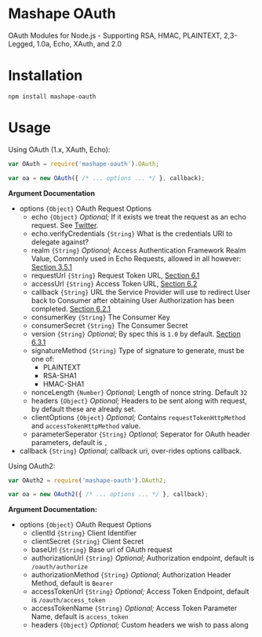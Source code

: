 # Mashape OAuth

OAuth Modules for Node.js - Supporting RSA, HMAC, PLAINTEXT, 2,3-Legged, 1.0a, Echo, XAuth, and 2.0

# Installation

```
npm install mashape-oauth
```

# Usage

Using OAuth (1.x, XAuth, Echo):

```javascript
var OAuth = require('mashape-oauth').OAuth;

var oa = new OAuth({ /* ... options ... */ }, callback);
```

**Argument Documentation**

- options `{Object}` OAuth Request Options
  - echo `{Object}` *Optional;* If it exists we treat the request as an echo request. See [Twitter](https://dev.twitter.com/docs/auth/oauth/oauth-echo).
  - echo.verifyCredentials `{String}` What is the credentials URI to delegate against?
  - realm `{String}` *Optional;* Access Authentication Framework Realm Value, Commonly used in Echo Requests, allowed in all however:
  [Section 3.5.1](http://tools.ietf.org/html/rfc5849#section-3.5.1)
  - requestUrl `{String}` Request Token URL, [Section 6.1](http://oauth.net/core/1.0/#auth_step1)
  - accessUrl `{String}` Access Token URL, [Section 6.2](http://oauth.net/core/1.0/#auth_step2)
  - callback `{String}` URL the Service Provider will use to redirect User back to Consumer after obtaining User Authorization has been completed.
  [Section 6.2.1](http://oauth.net/core/1.0/#auth_step2)
  - consumerKey `{String}` The Consumer Key
  - consumerSecret `{String}` The Consumer Secret
  - version `{String}` *Optional;* By spec this is `1.0` by default. [Section 6.3.1](http://oauth.net/core/1.0/#auth_step3)
  - signatureMethod `{String}` Type of signature to generate, must be one of:
    - PLAINTEXT
    - RSA-SHA1
    - HMAC-SHA1
  - nonceLength `{Number}` *Optional;* Length of nonce string. Default `32`
  - headers `{Object}` *Optional;* Headers to be sent along with request, by default these are already set.
  - clientOptions `{Object}` *Optional;* Contains `requestTokenHttpMethod` and `accessTokenHttpMethod` value.
  - parameterSeperator `{String}` *Optional;* Seperator for OAuth header parameters, default is `,`
- callback `{String}` *Optional;* callback uri, over-rides options callback.

Using OAuth2:

```javascript
var OAuth2 = require('mashape-oauth').OAuth2;

var oa = new OAuth2({ /* ... options ... */ }, callback);
```

**Argument Documentation:**

- options `{Object}` OAuth Request Options
  - clientId `{String}` Client Identifier
  - clientSecret `{String}` Client Secret
  - baseUrl `{String}` Base url of OAuth request
  - authorizationUrl `{String}` *Optional;* Authorization endpoint, default is `/oauth/authorize`
  - authorizationMethod `{String}` *Optional;* Authorization Header Method, default is `Bearer`
  - accessTokenUrl `{String}` *Optional;* Access Token Endpoint, default is `/oauth/access_token`
  - accessTokenName `{String}` *Optional;* Access Token Parameter Name, default is `access_token`
  - headers `{Object}` *Optional;* Custom headers we wish to pass along

